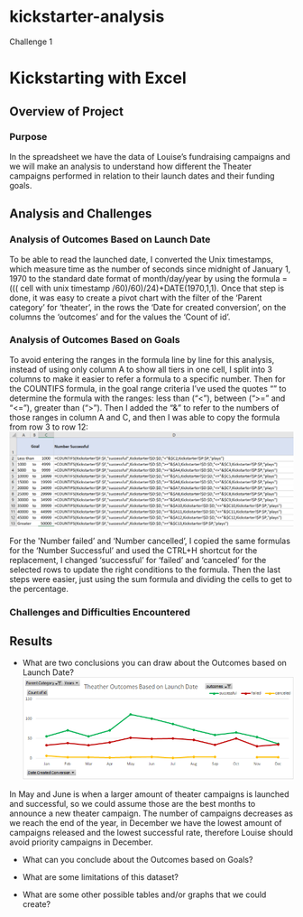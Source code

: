 # kickstarter-analysis
Challenge 1
# Kickstarting with Excel

## Overview of Project

### Purpose
In the spreadsheet we have the data of Louise’s fundraising campaigns and we will make an analysis to understand how different the Theater campaigns performed in relation to their launch dates and their funding goals.
## Analysis and Challenges

### Analysis of Outcomes Based on Launch Date
To be able to read the launched date, I converted the Unix timestamps, which measure time as the number of seconds since midnight of January 1, 1970 to the standard date format of month/day/year by using the formula =((( cell with unix timestamp /60)/60)/24)+DATE(1970,1,1). Once that step is done, it was easy to create a pivot chart with the filter of the ‘Parent category’ for ‘theater’, in the rows the ‘Date for created conversion’, on the columns the ‘outcomes’ and for the values the ‘Count of id’.
### Analysis of Outcomes Based on Goals
To avoid entering the ranges in the formula line by line for this analysis, instead of using only column A to show all tiers in one cell, I split into 3 columns to make it easier to refer a formula to a specific number. 
Then for the COUNTIFS formula, in the goal range criteria I’ve used the quotes “” to determine the formula with the ranges: less than (“<”), between (“>=” and “<=”), greater than (“>”). Then I added the “&” to refer to the numbers of those ranges in column A and C, and then I was able to copy the formula from row 3 to row 12:
![ScreenShot](https://github.com/liviamiyabara/kickstarter-analysis/blob/main/Screenshots/Screenshot_analysis.png)

For the 'Number failed’ and ‘Number cancelled’, I copied the same formulas for the ‘Number Successful’ and used the CTRL+H shortcut for the replacement, I changed ‘successful’ for ‘failed’ and ‘canceled’ for the selected rows to  update the right conditions to the formula. 
Then the last steps were easier, just using the sum formula and dividing the cells to get to the percentage.


### Challenges and Difficulties Encountered

## Results

- What are two conclusions you can draw about the Outcomes based on Launch Date?
![ScreenShot](https://github.com/liviamiyabara/kickstarter-analysis/blob/main/Resources/Theater_Outcomes_vs_Launch.png)

In May and June is when a larger amount of theater campaigns is launched and successful, so we could assume those are the best months to announce a new theater campaign. The number of campaigns decreases as we reach the end of the year, in December we have the lowest amount of campaigns released and the lowest successful rate, therefore Louise should avoid priority campaigns in December. 

- What can you conclude about the Outcomes based on Goals?

- What are some limitations of this dataset?

- What are some other possible tables and/or graphs that we could create?
